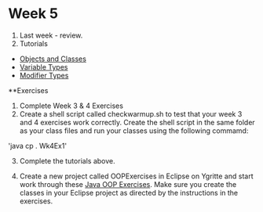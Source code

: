 # Week 5

1. Last week - review.
2. Tutorials
  * [Objects and Classes](http://www.tutorialspoint.com/java/java_object_classes.htm)
  * [Variable Types](http://www.tutorialspoint.com/java/java_variable_types.htm)
  * [Modifier Types](http://www.tutorialspoint.com/java/java_modifier_types.htm)

**Exercises

1. Complete Week 3 & 4 Exercises
2. Create a shell script called checkwarmup.sh to test that your week 3 and 4 exercises work correctly. Create the shell script in the same folder as your class files and run your classes using the following commamd:

'java cp . Wk4Ex1'

3. Complete the tutorials above.

4. Create a new project called OOPExercises in Eclipse on Ygritte and start work through these [Java OOP Exercises](https://www3.ntu.edu.sg/home/ehchua/programming/java/J3f_OOPExercises.html). Make sure you create the classes in your Eclipse project as directed by the instructions in the exercises.

